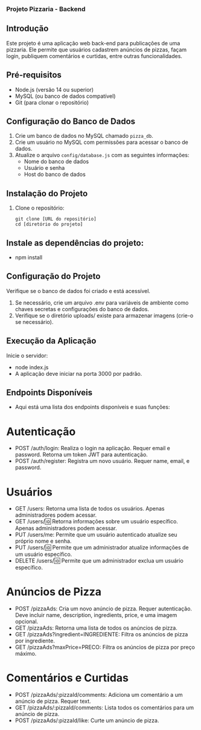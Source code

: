 ### Projeto Pizzaria - Backend

## Introdução
Este projeto é uma aplicação web back-end para publicações de uma pizzaria. Ele permite que usuários cadastrem anúncios de pizzas, façam login, publiquem comentários e curtidas, entre outras funcionalidades.

## Pré-requisitos
- Node.js (versão 14 ou superior)
- MySQL (ou banco de dados compatível)
- Git (para clonar o repositório)

## Configuração do Banco de Dados
1. Crie um banco de dados no MySQL chamado `pizza_db`.
2. Crie um usuário no MySQL com permissões para acessar o banco de dados.
3. Atualize o arquivo `config/database.js` com as seguintes informações:
   - Nome do banco de dados
   - Usuário e senha
   - Host do banco de dados

## Instalação do Projeto
1. Clone o repositório:
   ```shell
   git clone [URL do repositório]
   cd [diretório do projeto]

## Instale as dependências do projeto:
- npm install

## Configuração do Projeto
Verifique se o banco de dados foi criado e está acessível.
1. Se necessário, crie um arquivo .env para variáveis de ambiente como chaves secretas e configurações do banco de dados.
2. Verifique se o diretório uploads/ existe para armazenar imagens (crie-o se necessário).

## Execução da Aplicação
Inicie o servidor:
- node index.js
- A aplicação deve iniciar na porta 3000 por padrão.

## Endpoints Disponíveis
- Aqui está uma lista dos endpoints disponíveis e suas funções:

# Autenticação
- POST /auth/login: Realiza o login na aplicação. Requer email e password. Retorna um token JWT para autenticação.
- POST /auth/register: Registra um novo usuário. Requer name, email, e password.
  
# Usuários
- GET /users: Retorna uma lista de todos os usuários. Apenas administradores podem acessar.
- GET /users/:id: Retorna informações sobre um usuário específico. Apenas administradores podem acessar.
- PUT /users/me: Permite que um usuário autenticado atualize seu próprio nome e senha.
- PUT /users/:id: Permite que um administrador atualize informações de um usuário específico.
- DELETE /users/:id: Permite que um administrador exclua um usuário específico.
  
# Anúncios de Pizza
- POST /pizzaAds: Cria um novo anúncio de pizza. Requer autenticação. Deve incluir name, description, ingredients, price, e uma imagem opcional.
- GET /pizzaAds: Retorna uma lista de todos os anúncios de pizza.
- GET /pizzaAds?ingredient=INGREDIENTE: Filtra os anúncios de pizza por ingrediente.
- GET /pizzaAds?maxPrice=PRECO: Filtra os anúncios de pizza por preço máximo.
# Comentários e Curtidas
- POST /pizzaAds/:pizzaId/comments: Adiciona um comentário a um anúncio de pizza. Requer text.
- GET /pizzaAds/:pizzaId/comments: Lista todos os comentários para um anúncio de pizza.
- POST /pizzaAds/:pizzaId/like: Curte um anúncio de pizza.
